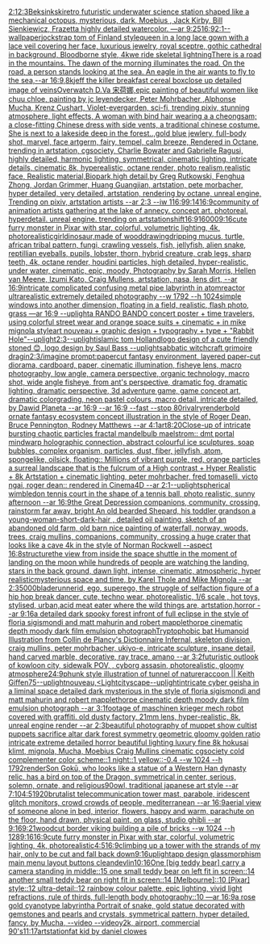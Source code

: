 [2:1](https://www.ebank.nz/aiartgenerator?category=2%3A1)[2:3](https://www.ebank.nz/aiartgenerator?category=2%3A3)[Beksinkski](https://www.ebank.nz/aiartgenerator?category=Beksinkski)[retro futuristic underwater science station shaped like a mechanical octopus, mysterious, dark, Moebius , Jack Kirby, Bill Sienkiewicz, Frazetta highly detailed watercolor. —ar 9:25](https://www.ebank.nz/aiartgenerator?category=retro%2520futuristic%2520underwater%2520science%2520station%2520shaped%2520like%2520a%2520mechanical%2520octopus%2C%2520mysterious%2C%2520dark%2C%2520Moebius%2520%2C%2520Jack%2520Kirby%2C%2520Bill%2520Sienkiewicz%2C%2520Frazetta%2520highly%2520detailed%2520watercolor.%2520%E2%80%94ar%25209%3A25)[16:9](https://www.ebank.nz/aiartgenerator?category=16%3A9)[2:1](https://www.ebank.nz/aiartgenerator?category=2%3A1)[--wallpaper](https://www.ebank.nz/aiartgenerator?category=--wallpaper)[jockstrap tom of Finland style](https://www.ebank.nz/aiartgenerator?category=jockstrap%2520tom%2520of%2520Finland%2520style)[queen in a long lace gown with a lace veil covering her face, luxurious jewelry, royal sceptre, gothic cathedral in background, Bloodborne style, 4k](https://www.ebank.nz/aiartgenerator?category=queen%2520in%2520a%2520long%2520lace%2520gown%2520with%2520a%2520lace%2520veil%2520covering%2520her%2520face%2C%2520luxurious%2520jewelry%2C%2520royal%2520sceptre%2C%2520gothic%2520cathedral%2520in%2520background%2C%2520Bloodborne%2520style%2C%25204k)[we ride skeletal lightning](https://www.ebank.nz/aiartgenerator?category=we%2520ride%2520skeletal%2520lightning)[There is a road in the mountains. The dawn of the morning illuminates the road. On the road, a person stands looking at the sea. An eagle in the air wants to fly to the sea,--ar 16:9,8k](https://www.ebank.nz/aiartgenerator?category=There%2520is%2520a%2520road%2520in%2520the%2520mountains.%2520The%2520dawn%2520of%2520the%2520morning%2520illuminates%2520the%2520road.%2520On%2520the%2520road%2C%2520a%2520person%2520stands%2520looking%2520at%2520the%2520sea.%2520An%2520eagle%2520in%2520the%2520air%2520wants%2520to%2520fly%2520to%2520the%2520sea%2C--ar%252016%3A9%2C8k)[jeff the killer breakfast cereal box](https://www.ebank.nz/aiartgenerator?category=jeff%2520the%2520killer%2520breakfast%2520cereal%2520box)[close up detailed image of veins](https://www.ebank.nz/aiartgenerator?category=close%2520up%2520detailed%2520image%2520of%2520veins)[Overwatch D.Va 宋荷娜,epic painting of beautiful women like chuu chloe, painting by jc leyendecker, Peter Mohrbacher ,Alphonse Mucha, Krenz Cushart, Violet-evergarden, sci-fi,  trending pixiv, stunning atmosphere, light effects, A woman with bind hair wearing a a cheongsam; a close-fitting Chinese dress with side vents, a traditional chinese costume. She is next to a lakeside deep in the forest..,gold blue jewlery, full-body shot, marvel, face artgerm, fairy, tempel, calm breeze, Rendered in Octane, trending in artstation, cgsociety, Charlie Bowater and Gabrielle Ragusi, highly detailed, harmonic lighting, symmetrical, cinematic lighting, intricate details, cinematic 8k, hyperealistic, octane render, photo realism,realistic face, Realistic material,Biopark,high detail,by Greg Rutkowski, Fenghua Zhong, Jordan Grimmer, Huang Guangjian, artstation, pete morbacher, hyper detailed, very detailed, artstation, rendering by octane, unreal engine, Trending on pixiv, artstation artists --ar 2:3 --iw 1](https://www.ebank.nz/aiartgenerator?category=Overwatch%2520D.Va%2520%E5%AE%8B%E8%8D%B7%E5%A8%9C%2Cepic%2520painting%2520of%2520beautiful%2520women%2520like%2520chuu%2520chloe%2C%2520painting%2520by%2520jc%2520leyendecker%2C%2520Peter%2520Mohrbacher%2520%2CAlphonse%2520Mucha%2C%2520Krenz%2520Cushart%2C%2520Violet-evergarden%2C%2520sci-fi%2C%2520%2520trending%2520pixiv%2C%2520stunning%2520atmosphere%2C%2520light%2520effects%2C%2520A%2520woman%2520with%2520bind%2520hair%2520wearing%2520a%2520a%2520cheongsam%3B%2520a%2520close-fitting%2520Chinese%2520dress%2520with%2520side%2520vents%2C%2520a%2520traditional%2520chinese%2520costume.%2520She%2520is%2520next%2520to%2520a%2520lakeside%2520deep%2520in%2520the%2520forest..%2Cgold%2520blue%2520jewlery%2C%2520full-body%2520shot%2C%2520marvel%2C%2520face%2520artgerm%2C%2520fairy%2C%2520tempel%2C%2520calm%2520breeze%2C%2520Rendered%2520in%2520Octane%2C%2520trending%2520in%2520artstation%2C%2520cgsociety%2C%2520Charlie%2520Bowater%2520and%2520Gabrielle%2520Ragusi%2C%2520highly%2520detailed%2C%2520harmonic%2520lighting%2C%2520symmetrical%2C%2520cinematic%2520lighting%2C%2520intricate%2520details%2C%2520cinematic%25208k%2C%2520hyperealistic%2C%2520octane%2520render%2C%2520photo%2520realism%2Crealistic%2520face%2C%2520Realistic%2520material%2CBiopark%2Chigh%2520detail%2Cby%2520Greg%2520Rutkowski%2C%2520Fenghua%2520Zhong%2C%2520Jordan%2520Grimmer%2C%2520Huang%2520Guangjian%2C%2520artstation%2C%2520pete%2520morbacher%2C%2520hyper%2520detailed%2C%2520very%2520detailed%2C%2520artstation%2C%2520rendering%2520by%2520octane%2C%2520unreal%2520engine%2C%2520Trending%2520on%2520pixiv%2C%2520artstation%2520artists%2520--ar%25202%3A3%2520--iw%25201)[16:9](https://www.ebank.nz/aiartgenerator?category=16%3A9)[9:14](https://www.ebank.nz/aiartgenerator?category=9%3A14)[16:9](https://www.ebank.nz/aiartgenerator?category=16%3A9)[community of animation artists gathering at the lake of annecy. concept art. photoreal. hyperdetail. unreal engine. trending on artstation](https://www.ebank.nz/aiartgenerator?category=community%2520of%2520animation%2520artists%2520gathering%2520at%2520the%2520lake%2520of%2520annecy.%2520concept%2520art.%2520photoreal.%2520hyperdetail.%2520unreal%2520engine.%2520trending%2520on%2520artstation)[shift](https://www.ebank.nz/aiartgenerator?category=shift)[16:9](https://www.ebank.nz/aiartgenerator?category=16%3A9)[16000](https://www.ebank.nz/aiartgenerator?category=16000)[9:16](https://www.ebank.nz/aiartgenerator?category=9%3A16)[cute furry monster in Pixar with star, colorful, volumetric lighting, 4k, photorealistic](https://www.ebank.nz/aiartgenerator?category=cute%2520furry%2520monster%2520in%2520Pixar%2520with%2520star%2C%2520colorful%2C%2520volumetric%2520lighting%2C%25204k%2C%2520photorealistic)[girl](https://www.ebank.nz/aiartgenerator?category=girl)[dinosaur,made of wood](https://www.ebank.nz/aiartgenerator?category=dinosaur%2Cmade%2520of%2520wood)[drawing](https://www.ebank.nz/aiartgenerator?category=drawing)[dripping mucus, turtle, african tribal pattern, fungi, crawling vessels, fish, jellyfish, alien snake, reptillian eyeballs, pupils, lobster, thorn, hybrid creature, crab legs, sharp teeth, 4k, octane render, houdini particles, high detailed, hyper-realistic, under water, cinematic, epic, moody, Photography by Sarah Morris, Hellen van Meene, Izumi Kato, Craig Mullens, artstation, nasa, lens dirt, --ar 16:9](https://www.ebank.nz/aiartgenerator?category=dripping%2520mucus%2C%2520turtle%2C%2520african%2520tribal%2520pattern%2C%2520fungi%2C%2520crawling%2520vessels%2C%2520fish%2C%2520jellyfish%2C%2520alien%2520snake%2C%2520reptillian%2520eyeballs%2C%2520pupils%2C%2520lobster%2C%2520thorn%2C%2520hybrid%2520creature%2C%2520crab%2520legs%2C%2520sharp%2520teeth%2C%25204k%2C%2520octane%2520render%2C%2520houdini%2520particles%2C%2520high%2520detailed%2C%2520hyper-realistic%2C%2520under%2520water%2C%2520cinematic%2C%2520epic%2C%2520moody%2C%2520Photography%2520by%2520Sarah%2520Morris%2C%2520Hellen%2520van%2520Meene%2C%2520Izumi%2520Kato%2C%2520Craig%2520Mullens%2C%2520artstation%2C%2520nasa%2C%2520lens%2520dirt%2C%2520--ar%252016%3A9)[intricate complicated confusing metal pipe labyrinth in atomreactor ultrarealistic extremely detailed photography   --w 1792 --h 1024](https://www.ebank.nz/aiartgenerator?category=intricate%2520complicated%2520confusing%2520metal%2520pipe%2520labyrinth%2520in%2520atomreactor%2520ultrarealistic%2520extremely%2520detailed%2520photography%2520%2520%2520--w%25201792%2520--h%25201024)[simple windows into another dimension, floating in a field, realistic, flash photo, grass —ar 16:9 --uplight](https://www.ebank.nz/aiartgenerator?category=simple%2520windows%2520into%2520another%2520dimension%2C%2520floating%2520in%2520a%2520field%2C%2520realistic%2C%2520flash%2520photo%2C%2520grass%2520%E2%80%94ar%252016%3A9%2520--uplight)[a RANDO BANDO concert poster + time travelers, using colorful street wear and orange space suits + cinematic + in mike mignola style](https://www.ebank.nz/aiartgenerator?category=a%2520RANDO%2520BANDO%2520concert%2520poster%2520%2B%2520time%2520travelers%2C%2520using%2520colorful%2520street%2520wear%2520and%2520orange%2520space%2520suits%2520%2B%2520cinematic%2520%2B%2520in%2520mike%2520mignola%2520style)[art nouveau + graphic design + typography + type + "Rabbit Hole"](https://www.ebank.nz/aiartgenerator?category=art%2520nouveau%2520%2B%2520graphic%2520design%2520%2B%2520typography%2520%2B%2520type%2520%2B%2520%22Rabbit%2520Hole%22)[--uplight](https://www.ebank.nz/aiartgenerator?category=--uplight)[2:3](https://www.ebank.nz/aiartgenerator?category=2%3A3)[--uplight](https://www.ebank.nz/aiartgenerator?category=--uplight)[islamic tom Holland](https://www.ebank.nz/aiartgenerator?category=islamic%2520tom%2520Holland)[logo design of a cute friendly stoned 😊, logo design by Saul Bass --uplight](https://www.ebank.nz/aiartgenerator?category=logo%2520design%2520of%2520a%2520cute%2520friendly%2520stoned%2520%F0%9F%98%8A%2C%2520logo%2520design%2520by%2520Saul%2520Bass%2520--uplight)[sabbatic witchcraft grimoire dragin](https://www.ebank.nz/aiartgenerator?category=sabbatic%2520witchcraft%2520grimoire%2520dragin)[2:3](https://www.ebank.nz/aiartgenerator?category=2%3A3)[/imagine prompt:papercut fantasy environment, layered paper-cut diorama, cardboard, paper, cinematic illumination, fisheye lens, macro photography, low angle, camera perspective, organic technology, macro shot, wide angle fisheye, from ant's perspective, dramatic fog, dramatic lighting, dramatic perspective, 3d adventure game, game concept art, dramatic colorgrading, neon pastel colours, macro detail, intricate  detailed, by Dawid Planeta --ar 16:9 --ar 16:9 --fast --stop 80](https://www.ebank.nz/aiartgenerator?category=/imagine%2520prompt%3Apapercut%2520fantasy%2520environment%2C%2520layered%2520paper-cut%2520diorama%2C%2520cardboard%2C%2520paper%2C%2520cinematic%2520illumination%2C%2520fisheye%2520lens%2C%2520macro%2520photography%2C%2520low%2520angle%2C%2520camera%2520perspective%2C%2520organic%2520technology%2C%2520macro%2520shot%2C%2520wide%2520angle%2520fisheye%2C%2520from%2520ant%27s%2520perspective%2C%2520dramatic%2520fog%2C%2520dramatic%2520lighting%2C%2520dramatic%2520perspective%2C%25203d%2520adventure%2520game%2C%2520game%2520concept%2520art%2C%2520dramatic%2520colorgrading%2C%2520neon%2520pastel%2520colours%2C%2520macro%2520detail%2C%2520intricate%2520%2520detailed%2C%2520by%2520Dawid%2520Planeta%2520--ar%252016%3A9%2520--ar%252016%3A9%2520--fast%2520--stop%252080)[rivalry](https://www.ebank.nz/aiartgenerator?category=rivalry)[render](https://www.ebank.nz/aiartgenerator?category=render)[bold ornate fantasy ecosystem concept illustration in the style of Roger Dean, Bruce Pennington, Rodney Matthews --ar 4:1](https://www.ebank.nz/aiartgenerator?category=bold%2520ornate%2520fantasy%2520ecosystem%2520concept%2520illustration%2520in%2520the%2520style%2520of%2520Roger%2520Dean%2C%2520Bruce%2520Pennington%2C%2520Rodney%2520Matthews%2520--ar%25204%3A1)[art](https://www.ebank.nz/aiartgenerator?category=art)[8:20](https://www.ebank.nz/aiartgenerator?category=8%3A20)[Close-up of intricate bursting chaotic particles fractal mandelbulb maelstrom:: dmt portal mindwarp holographic connection, abstract colourful ice sculptures, soap bubbles, complex organism, particles, dust, fiber, jellyfish, atom, spongelike, oilsick, floating:: Millions of vibrant purple, red, orange particles a surreal landscape that is the fulcrum of a High contrast + Hyper Realistic + 8k Artstation + cinematic lighting, peter mohrbacher, fred tomaselli, victo ngai, roger dean:: rendered in Cinema4D --ar 2:1](https://www.ebank.nz/aiartgenerator?category=Close-up%2520of%2520intricate%2520bursting%2520chaotic%2520particles%2520fractal%2520mandelbulb%2520maelstrom%3A%3A%2520dmt%2520portal%2520mindwarp%2520holographic%2520connection%2C%2520abstract%2520colourful%2520ice%2520sculptures%2C%2520soap%2520bubbles%2C%2520complex%2520organism%2C%2520particles%2C%2520dust%2C%2520fiber%2C%2520jellyfish%2C%2520atom%2C%2520spongelike%2C%2520oilsick%2C%2520floating%3A%3A%2520Millions%2520of%2520vibrant%2520purple%2C%2520red%2C%2520orange%2520particles%2520a%2520surreal%2520landscape%2520that%2520is%2520the%2520fulcrum%2520of%2520a%2520High%2520contrast%2520%2B%2520Hyper%2520Realistic%2520%2B%25208k%2520Artstation%2520%2B%2520cinematic%2520lighting%2C%2520peter%2520mohrbacher%2C%2520fred%2520tomaselli%2C%2520victo%2520ngai%2C%2520roger%2520dean%3A%3A%2520rendered%2520in%2520Cinema4D%2520--ar%25202%3A1)[--uplight](https://www.ebank.nz/aiartgenerator?category=--uplight)[spherical wimbledon tennis court in the shape of a tennis ball, photo realistic, sunny afternoon --ar 16:9](https://www.ebank.nz/aiartgenerator?category=spherical%2520wimbledon%2520tennis%2520court%2520in%2520the%2520shape%2520of%2520a%2520tennis%2520ball%2C%2520photo%2520realistic%2C%2520sunny%2520afternoon%2520--ar%252016%3A9)[the Great Depression  companions, community, crossing, rainstorm far away, bright An old bearded Shepard, his toddler grandson a young-woman-short-dark-hair , detailed oil painting, sketch of an abandoned old farm, old barn nice painting of waterfall, norway, woods, trees, craig mullins,  companions, community, crossing a huge crater that looks like a cave 4k in the style of Norman Rockwell --aspect 16:8](https://www.ebank.nz/aiartgenerator?category=the%2520Great%2520Depression%2520%2520companions%2C%2520community%2C%2520crossing%2C%2520rainstorm%2520far%2520away%2C%2520bright%2520An%2520old%2520bearded%2520Shepard%2C%2520his%2520toddler%2520grandson%2520a%2520young-woman-short-dark-hair%2520%2C%2520detailed%2520oil%2520painting%2C%2520sketch%2520of%2520an%2520abandoned%2520old%2520farm%2C%2520old%2520barn%2520nice%2520painting%2520of%2520waterfall%2C%2520norway%2C%2520woods%2C%2520trees%2C%2520craig%2520mullins%2C%2520%2520companions%2C%2520community%2C%2520crossing%2520a%2520huge%2520crater%2520that%2520looks%2520like%2520a%2520cave%25204k%2520in%2520the%2520style%2520of%2520Norman%2520Rockwell%2520--aspect%252016%3A8)[structure](https://www.ebank.nz/aiartgenerator?category=structure)[the view from inside the space shuttle in the moment of landing on the moon while hundreds of people are watching the landing, stars in the back ground, dawn light, intense, cinematic, atmospheric, hyper realistic](https://www.ebank.nz/aiartgenerator?category=the%2520view%2520from%2520inside%2520the%2520space%2520shuttle%2520in%2520the%2520moment%2520of%2520landing%2520on%2520the%2520moon%2520while%2520hundreds%2520of%2520people%2520are%2520watching%2520the%2520landing%2C%2520stars%2520in%2520the%2520back%2520ground%2C%2520dawn%2520light%2C%2520intense%2C%2520cinematic%2C%2520atmospheric%2C%2520hyper%2520realistic)[mysterious space and time, by Karel Thole and Mike Mignola --ar 2:3](https://www.ebank.nz/aiartgenerator?category=mysterious%2520space%2520and%2520time%2C%2520by%2520Karel%2520Thole%2520and%2520Mike%2520Mignola%2520--ar%25202%3A3)[5000](https://www.ebank.nz/aiartgenerator?category=5000)[bladerunner](https://www.ebank.nz/aiartgenerator?category=bladerunner)[id, ego, superego, the struggle of self](https://www.ebank.nz/aiartgenerator?category=id%2C%2520ego%2C%2520superego%2C%2520the%2520struggle%2520of%2520self)[action figure of a hip hop break dancer, cute, techno wear, photorealistic, 1/6 scale , hot toys, stylised, urban,](https://www.ebank.nz/aiartgenerator?category=action%2520figure%2520of%2520a%2520hip%2520hop%2520break%2520dancer%2C%2520cute%2C%2520techno%2520wear%2C%2520photorealistic%2C%25201/6%2520scale%2520%2C%2520hot%2520toys%2C%2520stylised%2C%2520urban%2C)[acid meat eater where the wild things are, artstation,horror --ar 9:16](https://www.ebank.nz/aiartgenerator?category=acid%2520meat%2520eater%2520where%2520the%2520wild%2520things%2520are%2C%2520artstation%2Chorror%2520--ar%25209%3A16)[a detailed dark spooky forest infront of full eclipse in the style of floria sigismondi and matt mahurin and robert mapplethorpe cinematic depth moody dark film emulsion photograph](https://www.ebank.nz/aiartgenerator?category=a%2520detailed%2520dark%2520spooky%2520forest%2520infront%2520of%2520full%2520eclipse%2520in%2520the%2520style%2520of%2520floria%2520sigismondi%2520and%2520matt%2520mahurin%2520and%2520robert%2520mapplethorpe%2520cinematic%2520depth%2520moody%2520dark%2520film%2520emulsion%2520photograph)[Tryptophobic bat Humanoid Illustration from Collin de Plancy's Dictionnaire Infernal, skeleton division, craig mullins, peter mohrbacher, ukiyo-e, intricate sculpture, insane detail, hand carved marble, decorative, ray trace, amano --ar 3:2](https://www.ebank.nz/aiartgenerator?category=Tryptophobic%2520bat%2520Humanoid%2520Illustration%2520from%2520Collin%2520de%2520Plancy%27s%2520Dictionnaire%2520Infernal%2C%2520skeleton%2520division%2C%2520craig%2520mullins%2C%2520peter%2520mohrbacher%2C%2520ukiyo-e%2C%2520intricate%2520sculpture%2C%2520insane%2520detail%2C%2520hand%2520carved%2520marble%2C%2520decorative%2C%2520ray%2520trace%2C%2520amano%2520--ar%25203%3A2)[futuristic outlook of kowloon city, sidewalk POV, , cyborg assasin, photorealistic, gloomy atmosphere](https://www.ebank.nz/aiartgenerator?category=futuristic%2520outlook%2520of%2520kowloon%2520city%2C%2520sidewalk%2520POV%2C%2520%2C%2520cyborg%2520assasin%2C%2520photorealistic%2C%2520gloomy%2520atmosphere)[24:9](https://www.ebank.nz/aiartgenerator?category=24%3A9)[phunk style illustration of tunnel of nature](https://www.ebank.nz/aiartgenerator?category=phunk%2520style%2520illustration%2520of%2520tunnel%2520of%2520nature)[raccoon || Keith Giffen](https://www.ebank.nz/aiartgenerator?category=raccoon%2520%7C%7C%2520Keith%2520Giffen)[75](https://www.ebank.nz/aiartgenerator?category=75)[--uplight](https://www.ebank.nz/aiartgenerator?category=--uplight)[nouveau,](https://www.ebank.nz/aiartgenerator?category=nouveau%2C)[<Light](https://www.ebank.nz/aiartgenerator?category=%3CLight)[cityscape](https://www.ebank.nz/aiartgenerator?category=cityscape)[--uplight](https://www.ebank.nz/aiartgenerator?category=--uplight)[intricate cyber geisha in a liminal space detailed dark mysterious in the style of floria sigismondi and matt mahurin and robert mapplethorpe cinematic depth moody dark film emulsion photograph --ar 3:1](https://www.ebank.nz/aiartgenerator?category=intricate%2520cyber%2520geisha%2520in%2520a%2520liminal%2520space%2520detailed%2520dark%2520mysterious%2520in%2520the%2520style%2520of%2520floria%2520sigismondi%2520and%2520matt%2520mahurin%2520and%2520robert%2520mapplethorpe%2520cinematic%2520depth%2520moody%2520dark%2520film%2520emulsion%2520photograph%2520--ar%25203%3A1)[footage of maschinen krieger mech robot covered with graffiti. old dusty factory,  21mm lens, hyper-realistic, 8k, unreal engine render --ar 2:3](https://www.ebank.nz/aiartgenerator?category=footage%2520of%2520maschinen%2520krieger%2520mech%2520robot%2520covered%2520with%2520graffiti.%2520old%2520dusty%2520factory%2C%2520%252021mm%2520lens%2C%2520hyper-realistic%2C%25208k%2C%2520unreal%2520engine%2520render%2520--ar%25202%3A3)[](https://www.ebank.nz/aiartgenerator?category=)[beautiful photography of muppet show cultist puppets sacrifice altar dark forest symmetry geometric gloomy golden ratio intricate extreme detailed horror beautiful lighting luxury fine 8k hokusai klimt, mignola, Mucha, Moebius Craig Mullins cinematic cgsociety cold complementer color scheme::1 night::1 yellow::-0.4 --w 1024 --h 1792](https://www.ebank.nz/aiartgenerator?category=beautiful%2520photography%2520of%2520muppet%2520show%2520cultist%2520puppets%2520sacrifice%2520altar%2520dark%2520forest%2520symmetry%2520geometric%2520gloomy%2520golden%2520ratio%2520intricate%2520extreme%2520detailed%2520horror%2520beautiful%2520lighting%2520luxury%2520fine%25208k%2520hokusai%2520klimt%2C%2520mignola%2C%2520Mucha%2C%2520Moebius%2520Craig%2520Mullins%2520cinematic%2520cgsociety%2520cold%2520complementer%2520color%2520scheme%3A%3A1%2520night%3A%3A1%2520yellow%3A%3A-0.4%2520--w%25201024%2520--h%25201792)[render](https://www.ebank.nz/aiartgenerator?category=render)[Son Gokū, who looks like a statue of a Western Han dynasty relic, has a bird on top of the Dragon, symmetrical in center, serious, solemn, ornate, and religious](https://www.ebank.nz/aiartgenerator?category=Son%2520Gok%C5%AB%2C%2520who%2520looks%2520like%2520a%2520statue%2520of%2520a%2520Western%2520Han%2520dynasty%2520relic%2C%2520has%2520a%2520bird%2520on%2520top%2520of%2520the%2520Dragon%2C%2520symmetrical%2520in%2520center%2C%2520serious%2C%2520solemn%2C%2520ornate%2C%2520and%2520religious)[90](https://www.ebank.nz/aiartgenerator?category=90)[owl, traditional japanese art style --ar 7:10](https://www.ebank.nz/aiartgenerator?category=owl%2C%2520traditional%2520japanese%2520art%2520style%2520--ar%25207%3A10)[4:5](https://www.ebank.nz/aiartgenerator?category=4%3A5)[1920](https://www.ebank.nz/aiartgenerator?category=1920)[brutalist telecommunication tower mast, parabole, iridescent glitch monitors, crowd crowds of people, mediterranean --ar 16:9](https://www.ebank.nz/aiartgenerator?category=brutalist%2520telecommunication%2520tower%2520mast%2C%2520parabole%2C%2520iridescent%2520glitch%2520monitors%2C%2520crowd%2520crowds%2520of%2520people%2C%2520mediterranean%2520--ar%252016%3A9)[aerial view of someone alone in bed, interior, flowers, happy and warm, parachute on the floor, hand drawn, physical paint, on glass, studio ghibli --ar 9:16](https://www.ebank.nz/aiartgenerator?category=aerial%2520view%2520of%2520someone%2520alone%2520in%2520bed%2C%2520interior%2C%2520flowers%2C%2520happy%2520and%2520warm%2C%2520parachute%2520on%2520the%2520floor%2C%2520hand%2520drawn%2C%2520physical%2520paint%2C%2520on%2520glass%2C%2520studio%2520ghibli%2520--ar%25209%3A16)[9:21](https://www.ebank.nz/aiartgenerator?category=9%3A21)[woodcut border viking building a pile of bricks --w 1024 --h 128](https://www.ebank.nz/aiartgenerator?category=woodcut%2520border%2520viking%2520building%2520a%2520pile%2520of%2520bricks%2520--w%25201024%2520--h%2520128)[9:16](https://www.ebank.nz/aiartgenerator?category=9%3A16)[16:9](https://www.ebank.nz/aiartgenerator?category=16%3A9)[cute furry monster in Pixar with star, colorful, volumetric lighting, 4k, photorealistic](https://www.ebank.nz/aiartgenerator?category=cute%2520furry%2520monster%2520in%2520Pixar%2520with%2520star%2C%2520colorful%2C%2520volumetric%2520lighting%2C%25204k%2C%2520photorealistic)[4:5](https://www.ebank.nz/aiartgenerator?category=4%3A5)[16:9](https://www.ebank.nz/aiartgenerator?category=16%3A9)[climbing up a tower with the strands of my hair, only to be cut and fall back down](https://www.ebank.nz/aiartgenerator?category=climbing%2520up%2520a%2520tower%2520with%2520the%2520strands%2520of%2520my%2520hair%2C%2520only%2520to%2520be%2520cut%2520and%2520fall%2520back%2520down)[9:16](https://www.ebank.nz/aiartgenerator?category=9%3A16)[uplight](https://www.ebank.nz/aiartgenerator?category=uplight)[app design glassmorphism main menu layout buttons clean](https://www.ebank.nz/aiartgenerator?category=app%2520design%2520glassmorphism%2520main%2520menu%2520layout%2520buttons%2520clean)[devlin](https://www.ebank.nz/aiartgenerator?category=devlin)[10:16](https://www.ebank.nz/aiartgenerator?category=10%3A16)[One [big teddy bear] carry a camera standing in middle::15 one small teddy bear on left fit in screen::14 another small teddy bear on right fit in screen::14 [Melbourne]::10 [Pixar] style::12 ultra-detail::12 rainbow colour palette, epic lighting, vivid light refractions, rule of thirds, full-length body photography::10 —ar 16:9](https://www.ebank.nz/aiartgenerator?category=One%2520%5Bbig%2520teddy%2520bear%5D%2520carry%2520a%2520camera%2520standing%2520in%2520middle%3A%3A15%2520one%2520small%2520teddy%2520bear%2520on%2520left%2520fit%2520in%2520screen%3A%3A14%2520another%2520small%2520teddy%2520bear%2520on%2520right%2520fit%2520in%2520screen%3A%3A14%2520%5BMelbourne%5D%3A%3A10%2520%5BPixar%5D%2520style%3A%3A12%2520ultra-detail%3A%3A12%2520rainbow%2520colour%2520palette%2C%2520epic%2520lighting%2C%2520vivid%2520light%2520refractions%2C%2520rule%2520of%2520thirds%2C%2520full-length%2520body%2520photography%3A%3A10%2520%E2%80%94ar%252016%3A9)[a rose gold cyanotype labyrinth](https://www.ebank.nz/aiartgenerator?category=a%2520rose%2520gold%2520cyanotype%2520labyrinth)[a Portrait of snake, gold statue decorated with gemstones and pearls and crystals, symmetrical pattern, hyper detailed, fancy, by Mucha,  --video --video](https://www.ebank.nz/aiartgenerator?category=a%2520Portrait%2520of%2520snake%2C%2520gold%2520statue%2520decorated%2520with%2520gemstones%2520and%2520pearls%2520and%2520crystals%2C%2520symmetrical%2520pattern%2C%2520hyper%2520detailed%2C%2520fancy%2C%2520by%2520Mucha%2C%2520%2520--video%2520--video)[y2k, airport, commercial 90's](https://www.ebank.nz/aiartgenerator?category=y2k%2C%2520airport%2C%2520commercial%252090%27s)[11:17](https://www.ebank.nz/aiartgenerator?category=11%3A17)[artstation](https://www.ebank.nz/aiartgenerator?category=artstation)[fat kid by daniel clowes](https://www.ebank.nz/aiartgenerator?category=fat%2520kid%2520by%2520daniel%2520clowes)